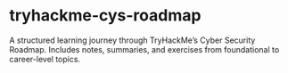 # tryhackme-cys-roadmap
A structured learning journey through TryHackMe’s Cyber Security Roadmap. Includes notes, summaries, and exercises from foundational to career-level topics.
